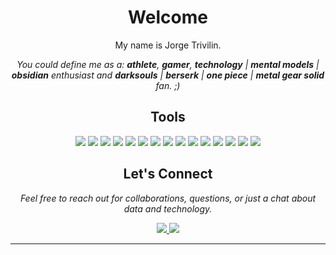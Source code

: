 <h1 align='center'>Welcome</h2>
<p align="center">My name is Jorge Trivilin.</p>
<p align="center"><em>You could define me as a: <strong>athlete</strong>, <strong>gamer</strong>, <strong>technology</strong> | <strong>mental models</strong> | <strong>obsidian</strong> enthusiast and <strong>darksouls</strong> | <strong>berserk</strong> | <strong>one piece</strong> | <strong>metal gear solid</strong> fan. ;)</em></p>


<h2 align='center'>Tools</h1>

<p align="center">
  <img src="https://img.shields.io/badge/-Python-3776AB?style=flat&logo=Python&logoColor=white">
  <img src="https://img.shields.io/badge/-SQL-4479A1?style=flat&logo=MySQL&logoColor=white">
  <img src="https://img.shields.io/badge/-Ubuntu-E95420?style=flat&logo=Ubuntu&logoColor=white">
  <img src="https://img.shields.io/badge/-Windows_11-0078D6?style=flat&logo=Windows&logoColor=white">
  <img src="https://img.shields.io/badge/-iOS-000000?style=flat&logo=iOS&logoColor=white">
  <img src="https://img.shields.io/badge/-Hugging_Face-FFEF00?style=flat&logoColor=white">
  <img src="https://img.shields.io/badge/-Notion-000000?style=flat&logo=Notion&logoColor=white">
  <img src="https://img.shields.io/badge/-Obsidian-483D8B?style=flat&logo=Obsidian&logoColor=white">
  <img src="https://img.shields.io/badge/-Google_Analytics-E37400?style=flat&logo=Google-Analytics&logoColor=white">
  <img src="https://img.shields.io/badge/-HubSpot-FF7A59?style=flat&logo=HubSpot&logoColor=white">
  <img src="https://img.shields.io/badge/-Salesforce-00A1E0?style=flat&logo=Salesforce&logoColor=white">
  <img src="https://img.shields.io/badge/-GitHub-181717?style=flat&logo=GitHub&logoColor=white">
  <img src="https://img.shields.io/badge/-Spark-E25A1C?style=flat&logo=Apache-Spark&logoColor=white">
  <img src="https://img.shields.io/badge/-SageMaker-FF9900?style=flat&logo=Amazon-AWS&logoColor=white">
  <img src="https://img.shields.io/badge/-Glue-FF9900?style=flat&logo=Amazon-AWS&logoColor=white">
</p>



<h2 align='center'>Let's Connect</h1>
<p align="center"><em>Feel free to reach out for collaborations, questions, or just a chat about data and technology.
</em></p>

<p align="center">
  <a href="https://www.linkedin.com/in/jorgetrivilin">
    <img src="https://img.shields.io/badge/-LinkedIn-0077B5?style=flat&logo=LinkedIn&logoColor=white">
  </a>
  <a href="mailto:jorge.trivilin@gmail.com">
    <img src="https://img.shields.io/badge/-Gmail-D14836?style=flat&logo=Gmail&logoColor=white">
  </a>
</p>



---
